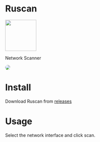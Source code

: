 # Ruscan

<img src="https://github.com/thewh1teagle/Ruscan/assets/61390950/5f1e6b98-b42e-4cbf-a1ce-0a0031566db3" width="100px" height="100px">


Network Scanner 


<kbd><img style="border-radius:50%" src="https://github.com/thewh1teagle/Ruscan/assets/61390950/8d420d4c-cf74-459b-a556-ff54f73c5267" ></kbd>

# Install
Download Ruscan from [releases](https://github.com/thewh1teagle/Ruscan/releases)

# Usage
Select the network interface and click scan.
